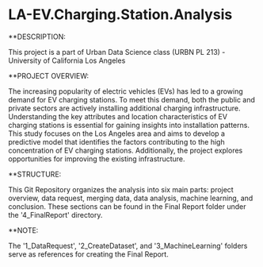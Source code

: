 # LA-EV.Charging.Station.Analysis

**DESCRIPTION:

This project is a part of Urban Data Science class (URBN PL 213) - University of California Los Angeles 

**PROJECT OVERVIEW: 

The increasing popularity of electric vehicles (EVs) has led to a growing demand for EV charging stations. To meet this demand, both the public and private sectors are actively installing additional charging infrastructure. Understanding the key attributes and location characteristics of EV charging stations is essential for gaining insights into installation patterns. This study focuses on the Los Angeles area and aims to develop a predictive model that identifies the factors contributing to the high concentration of EV charging stations. Additionally, the project explores opportunities for improving the existing infrastructure.

**STRUCTURE:

This Git Repository organizes the analysis into six main parts: project overview, data request, merging data, data analysis, machine learning, and conclusion. These sections can be found in the Final Report folder under the '4_FinalReport' directory.

**NOTE: 

The '1_DataRequest', '2_CreateDataset', and '3_MachineLearning' folders serve as references for creating the Final Report.
